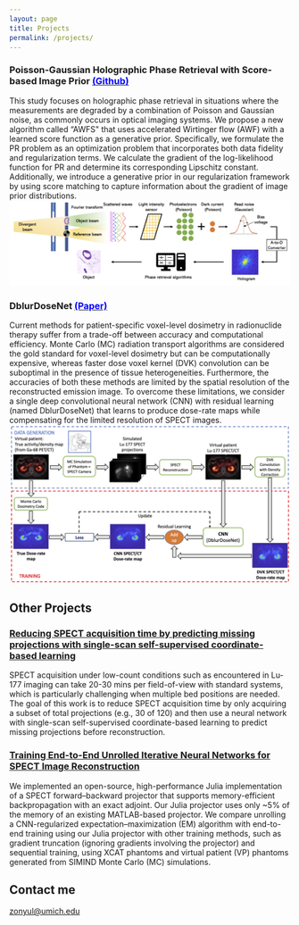 ```yaml
---
layout: page
title: Projects
permalink: /projects/
---
```


### Poisson-Gaussian Holographic Phase Retrieval with Score-based Image Prior [<span style="color: blue;">(Github)</span>](https://github.com/ZongyuLi-umich/2023-PGPR) 
This study focuses on holographic phase retrieval in situations where the measurements are degraded by a combination of Poisson and Gaussian noise, as commonly occurs in optical imaging systems. We propose a new algorithm called “AWFS" that uses accelerated Wirtinger flow (AWF) with a learned score function as a generative prior. Specifically, we formulate the PR problem as an optimization problem that incorporates both data fidelity and regularization terms. We calculate the gradient of the log-likelihood function for PR and determine its corresponding Lipschitz constant. Additionally, we introduce a generative prior in our regularization framework by using score matching to capture information about the gradient of image prior distributions.
![Local Image](/images/pgphase-illustration-v2.png)

### DblurDoseNet [<span style="color: blue;">(Paper)</span>](https://pubmed.ncbi.nlm.nih.gov/34882821/)
Current methods for patient-specific voxel-level dosimetry in radionuclide therapy suffer from a trade-off between accuracy and computational efficiency. Monte Carlo (MC) radiation transport algorithms are considered the gold standard for voxel-level dosimetry but can be computationally expensive, whereas faster dose voxel kernel (DVK) convolution can be suboptimal in the presence of tissue heterogeneities. Furthermore, the accuracies of both these methods are limited by the spatial resolution of the reconstructed emission image. To overcome these limitations, we consider a single deep convolutional neural network (CNN) with residual learning (named DblurDoseNet) that learns to produce dose-rate maps while compensating for the limited resolution of SPECT images.
![Local Image](/images/Fig2_workflow-yuniedit2.png)

## Other Projects

### [Reducing SPECT acquisition time by predicting missing projections with single-scan self-supervised coordinate-based learning](https://jnm.snmjournals.org/content/64/supplement_1/P1014.abstract)

  SPECT acquisition under low-count conditions such as encountered in Lu-177 imaging can take 20-30 mins per field-of-view with standard systems, which is particularly challenging when multiple bed positions are needed. The goal of this work is to reduce SPECT acquisition time by only acquiring a subset of total projections (e.g., 30 of 120) and then use a neural network with single-scan self-supervised coordinate-based learning to predict missing projections before reconstruction.
   
### [Training End-to-End Unrolled Iterative Neural Networks for SPECT Image Reconstruction](https://ieeexplore.ieee.org/abstract/document/10032177)

   We implemented an open-source, high-performance Julia implementation of a SPECT forward–backward projector that supports memory-efficient backpropagation with an exact adjoint. Our Julia projector uses only ~5% of the memory of an existing MATLAB-based projector. We compare unrolling a CNN-regularized expectation–maximization (EM) algorithm with end-to-end training using our Julia projector with other training methods, such as gradient truncation (ignoring gradients involving the projector) and sequential training, using XCAT phantoms and virtual patient (VP) phantoms generated from SIMIND Monte Carlo (MC) simulations.

## Contact me

[zonyul@umich.edu](mailto:zonyul@umich.edu)

